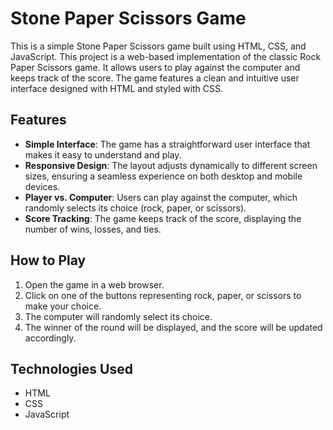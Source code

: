 # Stone Paper Scissors Game

This is a simple Stone Paper Scissors game built using HTML, CSS, and JavaScript. This project is a web-based implementation of the classic Rock Paper Scissors game. It allows users to play against the computer and keeps track of the score. The game features a clean and intuitive user interface designed with HTML and styled with CSS.

## Features

- **Simple Interface**: The game has a straightforward user interface that makes it easy to understand and play.
- **Responsive Design**: The layout adjusts dynamically to different screen sizes, ensuring a seamless experience on both desktop and mobile devices.
- **Player vs. Computer**: Users can play against the computer, which randomly selects its choice (rock, paper, or scissors).
- **Score Tracking**: The game keeps track of the score, displaying the number of wins, losses, and ties.

## How to Play

1. Open the game in a web browser.
2. Click on one of the buttons representing rock, paper, or scissors to make your choice.
3. The computer will randomly select its choice.
4. The winner of the round will be displayed, and the score will be updated accordingly.

## Technologies Used

- HTML
- CSS
- JavaScript
